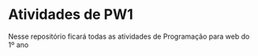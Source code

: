 <h1>Atividades de PW1</h1>
<p>Nesse repositório ficará todas as atividades de Programação para web do 1º ano</p>
